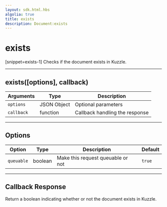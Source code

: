```yaml
---
layout: sdk.html.hbs
algolia: true
title: exists
description: Document:exists
---
```

  

# exists

[snippet=exists-1]
Checks if the document exists in Kuzzle.

---

## exists([options], callback)

| Arguments | Type | Description |
|---------------|---------|----------------------------------------|
| ``options`` | JSON Object | Optional parameters |
| ``callback`` | function | Callback handling the response |

---

## Options

| Option | Type | Description | Default |
|---------------|---------|----------------------------------------|---------|
| ``queuable`` | boolean | Make this request queuable or not | ``true`` |

---

## Callback Response

Return a boolean indicating whether or not the document exists in Kuzzle.
